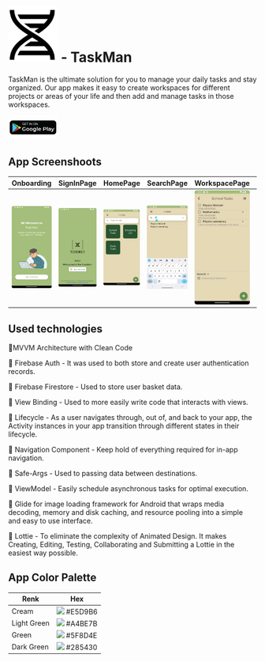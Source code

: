 # <img src="https://github.com/yamanf/TaskMan/blob/main/sc/logo_transparent.png" width="100"> - TaskMan

TaskMan is the ultimate solution for you to manage your daily tasks and stay organized. Our app makes it easy to create workspaces for different projects or areas of your life and then add and manage tasks in those workspaces.

<a href="https://play.google.com/store/apps/details?id=com.yamanf.taskman"><img src="https://github.com/yamanf/TaskMan/blob/main/sc/google.png" width="100"></a>


## App Screenshoots

Onboarding|SignInPage|HomePage|SearchPage|WorkspacePage|UpdatePage
 --- | --- | --- | --- | --- | --- 
![](https://github.com/yamanf/TaskMan/blob/main/sc/Screenshot_20230117_173007.png)| ![](https://github.com/yamanf/TaskMan/blob/main/sc/Screenshot_20230117_173109.png) |  ![](https://github.com/yamanf/TaskMan/blob/main/sc/Screenshot_20230117_173412.png) |  ![](https://github.com/yamanf/TaskMan/blob/main/sc/Screenshot_20230118_110758.png) | ![](https://github.com/yamanf/TaskMan/blob/main/sc/Screenshot_20230118_110503.png) | ![](https://github.com/yamanf/TaskMan/blob/main/sc/Screenshot_20230118_125709.png) 

## Used technologies

🔧MVVM Architecture with Clean Code

🔧 Firebase Auth - It was used to both store and create user authentication records.

🔧 Firebase Firestore - Used to store user basket data.

🔧 View Binding - Used to more easily write code that interacts with views.

🔧 Lifecycle - As a user navigates through, out of, and back to your app, the Activity instances in your app transition through different states in their lifecycle.

🔧 Navigation Component - Keep hold of everything required for in-app navigation.

🔧 Safe-Args - Used to passing data between destinations.

🔧 ViewModel - Easily schedule asynchronous tasks for optimal execution.

🔧 Glide for image loading framework for Android that wraps media decoding, memory and disk caching, and resource pooling into a simple and easy to use interface.

🔧 Lottie -  To eliminate the complexity of Animated Design. It makes Creating, Editing, Testing, Collaborating and Submitting a Lottie in the easiest way possible.
## App Color Palette

| Renk             | Hex                                                                |
| ----------------- | ------------------------------------------------------------------ |
| Cream | ![](https://via.placeholder.com/10/E5D9B6?text=+) #E5D9B6 |
| Light Green | ![](https://via.placeholder.com/10/A4BE7B?text=+) #A4BE7B |
| Green | ![](https://via.placeholder.com/10/5F8D4E?text=+) #5F8D4E |
| Dark Green | ![](https://via.placeholder.com/10/285430?text=+) #285430 | 




